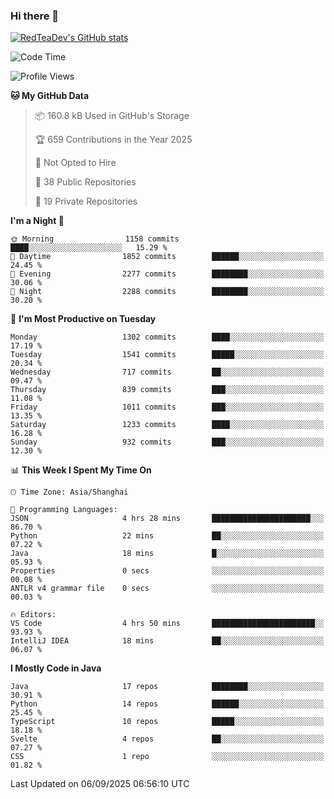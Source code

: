 ### Hi there 👋

<!--
**RedTeaDev/RedTeaDev** is a ✨ _special_ ✨ repository because its `README.md` (this file) appears on your GitHub profile.

Here are some ideas to get you started:

- 🔭 I’m currently working on ...
- 🌱 I’m currently learning ...
- 👯 I’m looking to collaborate on ...
- 🤔 I’m looking for help with ...
- 💬 Ask me about ...
- 📫 How to reach me: ...
- 😄 Pronouns: ...
- ⚡ Fun fact: ...
-->

<!--
[![wakatime](https://wakatime.com/badge/user/6b101ed0-04c0-4490-9283-eb61f2efff96.svg)](https://wakatime.com/@6b101ed0-04c0-4490-9283-eb61f2efff96)
!-->

[![RedTeaDev's GitHub stats](https://github-readme-stats.vercel.app/api?username=RedTeaDev\&include_all_commits=true)](https://github.com/anuraghazra/github-readme-stats)
<!--
[![willianrod's wakatime stats](https://github-readme-stats.vercel.app/api/wakatime?username=RedTeaDev)](https://github.com/anuraghazra/github-readme-stats)
!-->
<!--START_SECTION:waka-->
![Code Time](http://img.shields.io/badge/Code%20Time-3%2C475%20hrs%2052%20mins-blue)

![Profile Views](http://img.shields.io/badge/Profile%20Views-4-blue)

**🐱 My GitHub Data** 

> 📦 160.8 kB Used in GitHub's Storage 
 > 
> 🏆 659 Contributions in the Year 2025
 > 
> 🚫 Not Opted to Hire
 > 
> 📜 38 Public Repositories 
 > 
> 🔑 19 Private Repositories 
 > 
**I'm a Night 🦉** 

```text
🌞 Morning                1158 commits        ████░░░░░░░░░░░░░░░░░░░░░   15.29 % 
🌆 Daytime                1852 commits        ██████░░░░░░░░░░░░░░░░░░░   24.45 % 
🌃 Evening                2277 commits        ████████░░░░░░░░░░░░░░░░░   30.06 % 
🌙 Night                  2288 commits        ████████░░░░░░░░░░░░░░░░░   30.20 % 
```
📅 **I'm Most Productive on Tuesday** 

```text
Monday                   1302 commits        ████░░░░░░░░░░░░░░░░░░░░░   17.19 % 
Tuesday                  1541 commits        █████░░░░░░░░░░░░░░░░░░░░   20.34 % 
Wednesday                717 commits         ██░░░░░░░░░░░░░░░░░░░░░░░   09.47 % 
Thursday                 839 commits         ███░░░░░░░░░░░░░░░░░░░░░░   11.08 % 
Friday                   1011 commits        ███░░░░░░░░░░░░░░░░░░░░░░   13.35 % 
Saturday                 1233 commits        ████░░░░░░░░░░░░░░░░░░░░░   16.28 % 
Sunday                   932 commits         ███░░░░░░░░░░░░░░░░░░░░░░   12.30 % 
```


📊 **This Week I Spent My Time On** 

```text
🕑︎ Time Zone: Asia/Shanghai

💬 Programming Languages: 
JSON                     4 hrs 28 mins       ██████████████████████░░░   86.70 % 
Python                   22 mins             ██░░░░░░░░░░░░░░░░░░░░░░░   07.22 % 
Java                     18 mins             █░░░░░░░░░░░░░░░░░░░░░░░░   05.93 % 
Properties               0 secs              ░░░░░░░░░░░░░░░░░░░░░░░░░   00.08 % 
ANTLR v4 grammar file    0 secs              ░░░░░░░░░░░░░░░░░░░░░░░░░   00.03 % 

🔥 Editors: 
VS Code                  4 hrs 50 mins       ███████████████████████░░   93.93 % 
IntelliJ IDEA            18 mins             ██░░░░░░░░░░░░░░░░░░░░░░░   06.07 % 
```

**I Mostly Code in Java** 

```text
Java                     17 repos            ████████░░░░░░░░░░░░░░░░░   30.91 % 
Python                   14 repos            ██████░░░░░░░░░░░░░░░░░░░   25.45 % 
TypeScript               10 repos            █████░░░░░░░░░░░░░░░░░░░░   18.18 % 
Svelte                   4 repos             ██░░░░░░░░░░░░░░░░░░░░░░░   07.27 % 
CSS                      1 repo              ░░░░░░░░░░░░░░░░░░░░░░░░░   01.82 % 
```




 Last Updated on 06/09/2025 06:56:10 UTC
<!--END_SECTION:waka-->


